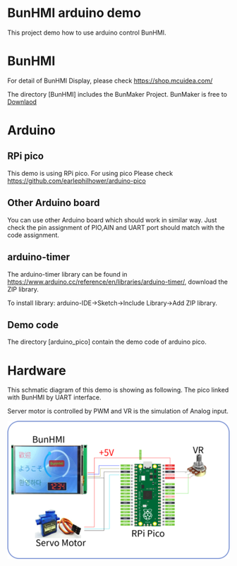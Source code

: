 # BunHMI arduino demo
This project demo how to use arduino control BunHMI.

# BunHMI
For detail of BunHMI Display, please check https://shop.mcuidea.com/

The directory [BunHMI] includes the BunMaker Project. BunMaker is free to [Downlaod](https://shop.mcuidea.com/bunmaker)

# Arduino
## RPi pico
This demo is using RPi pico. For using pico Please check https://github.com/earlephilhower/arduino-pico

## Other Arduino board
You can use other Arduino board which should work in similar way. Just check the pin assignment of PIO,AIN and UART port should match with the code assignment.

## arduino-timer
The arduino-timer library can be found in https://www.arduino.cc/reference/en/libraries/arduino-timer/, download the ZIP library.

To install library: arduino-IDE->Sketch->Include Library->Add ZIP library.

## Demo code
The directory [arduino_pico] contain the demo code of arduino pico.

# Hardware
This schmatic diagram of this demo is showing as following. The pico linked with BunHMI by UART interface.

Server motor is controlled by PWM and VR is the simulation of Analog input.

![RPI-pico link with BunHMI](./images/BunHMI_link.png)